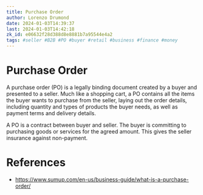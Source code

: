 ```yaml
---
title: Purchase Order
author: Lorenzo Drumond
date: 2024-01-03T14:39:37
last: 2024-01-03T14:42:18
zk_id: e06632f28d388d8e8881b7a95544e4a2
tags: #seller #B2B #PO #buyer #retail #business #finance #money
---
```



# Purchase Order
A purchase order (PO) is a legally binding document created by a buyer and
presented to a seller. Much like a shopping cart, a PO contains all the items
the buyer wants to purchase from the seller, laying out the order details,
including quantity and types of products the buyer needs, as well as payment
terms and delivery details.

A PO is a contract between buyer and seller. The buyer is committing to
purchasing goods or services for the agreed amount. This gives the seller
insurance against non-payment.

# References
- https://www.sumup.com/en-us/business-guide/what-is-a-purchase-order/
